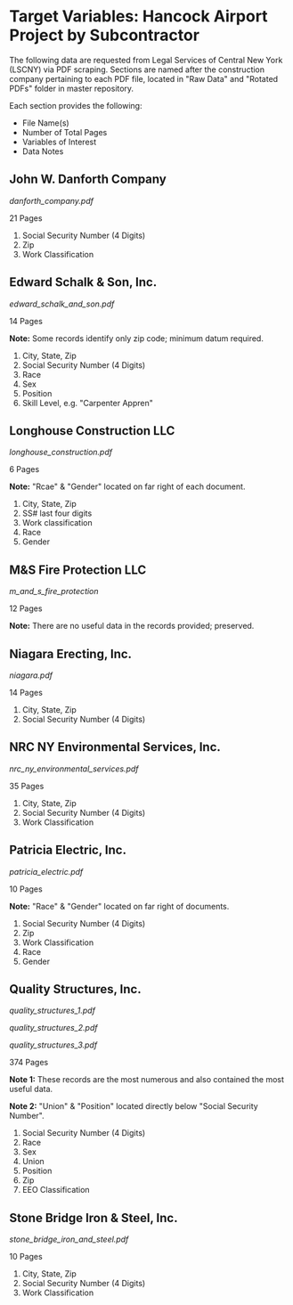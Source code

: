 # Target Variables: Hancock Airport Project by Subcontractor

The following data are requested from Legal Services of Central New York (LSCNY) via PDF scraping. Sections are named after the construction company pertaining to each PDF file, located in "Raw Data" and "Rotated PDFs" folder in master repository.

Each section provides the following:

* File Name(s)
* Number of Total Pages
* Variables of Interest
* Data Notes

## John W. Danforth Company

*danforth_company.pdf*
 
21 Pages
 
1. Social Security Number (4 Digits) 
2. Zip
3. Work Classification

## Edward Schalk & Son, Inc.

*edward_schalk_and_son.pdf*

14 Pages

**Note:** Some records identify only zip code; minimum datum required. 

1. City, State, Zip
2. Social Security Number (4 Digits) 
3. Race
4. Sex
5. Position
6. Skill Level, e.g. "Carpenter Appren" 

## Longhouse Construction LLC

*longhouse_construction.pdf*

6 Pages

**Note:** "Rcae" & "Gender" located on far right of each document.

1. City, State, Zip
2. SS# last four digits
3. Work classification 
4. Race
5. Gender

## M&S Fire Protection LLC

*m_and_s_fire_protection*

12 Pages

**Note:** There are no useful data in the records provided; preserved.

## Niagara Erecting, Inc.

*niagara.pdf*

14 Pages

1. City, State, Zip
2. Social Security Number (4 Digits) 

## NRC NY Environmental Services, Inc.

*nrc_ny_environmental_services.pdf*

35 Pages

1. City, State, Zip
2. Social Security Number (4 Digits) 
3. Work Classification

## Patricia Electric, Inc.

*patricia_electric.pdf*

10 Pages

**Note:** "Race" & "Gender" located on far right of documents.

1. Social Security Number (4 Digits) 
2. Zip
3. Work Classification
4. Race
5. Gender

## Quality Structures, Inc.

*quality_structures_1.pdf*
 
*quality_structures_2.pdf*
 
*quality_structures_3.pdf*

374 Pages

**Note 1:** These records are the most numerous and also contained the most useful data. 
 
**Note 2:** "Union" & "Position" located directly below "Social Security Number".

1. Social Security Number (4 Digits) 
2. Race
3. Sex
4. Union
5. Position 
6. Zip
7. EEO Classification

## Stone Bridge Iron & Steel, Inc.

*stone_bridge_iron_and_steel.pdf*

10 Pages

1. City, State, Zip
2. Social Security Number (4 Digits) 
3. Work Classification
